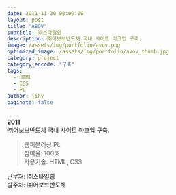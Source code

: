 ```yaml
---
date: 2011-11-30 00:00:00
layout: post
title: "ABOV"
subtitle: ㈜스타일쉽
description: ㈜어보브반도체 국내 사이트 마크업 구축.
image: /assets/img/portfolio/avov.png
optimized_image: /assets/img/portfolio/avov_thumb.jpg
category: project
category_encode: "구축"
tags:
  - HTML
  - CSS
  - PL
author: jihy
paginate: false
---
```


**2011** <br>
㈜어보브반도체 국내 사이트 마크업 구축.

> 웹퍼블리싱 PL <br>
참여율: 100% <br>
사용기술: HTML, CSS

근무처: ㈜스타일쉽 <br>
발주처: ㈜어보브반도체